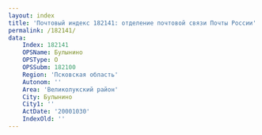 ```yaml
---
layout: index
title: 'Почтовый индекс 182141: отделение почтовой связи Почты России'
permalink: /182141/
data:
    Index: 182141
    OPSName: Булынино
    OPSType: О
    OPSSubm: 182100
    Region: 'Псковская область'
    Autonom: ''
    Area: 'Великолукский район'
    City: Булынино
    City1: ''
    ActDate: '20001030'
    IndexOld: ''
---
```

